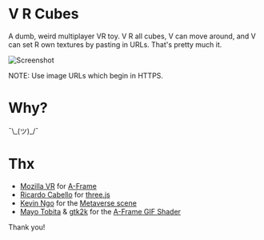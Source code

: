 # V R Cubes
A dumb, weird multiplayer VR toy. V R all cubes, V can move around, and V can set R own textures by pasting in URLs. That's pretty much it.

![Screenshot](https://media.giphy.com/media/26xBStb0HrOW275lK/giphy.gif)

NOTE: Use image URLs which begin in HTTPS.

# Why?
¯\\\_(ツ)_/¯

# Thx

* [Mozilla VR](https://mozvr.com) for [A-Frame](http://aframe.io)
* [Ricardo Cabello](https://github.com/mrdoob) for [three.js](https://threejs.org)
* [Kevin Ngo](https://github.com/ngokevin) for the [Metaverse scene](https://aframe.io/examples/showcase/hello-metaverse)
* [Mayo Tobita](https://github.com/mayognaise) & [gtk2k](https://github.com/gtk2k) for the [A-Frame GIF Shader](https://github.com/mayognaise/aframe-gif-shader)

Thank you!
